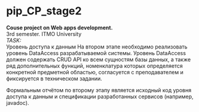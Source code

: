 # pip_CP_stage2
<b>Couse project on Web apps development.</b><br> 3rd semester. ITMO University
<br> <i>TASK:</i>
<br>  Уровень доступа к данным
На втором этапе необходимо реализовать уровень DataAccess разрабатываемой системы. Уровень DataAccess должен содержать CRUD API ко всем сущностям базы данных, а также ряд дополнительных функций, номенклатура которых определяется конкретной предметной областью, согласуется с преподавателем и фиксируется в техническом задании.

Формальным отчётом по второму этапу является исходный код уровня доступа к данным и спецификации разработанных сервисов (например, javadoc).
